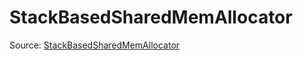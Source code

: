 # StackBasedSharedMemAllocator

Source: [StackBasedSharedMemAllocator](../../csrc/device_lower/pass/alias_memory.cpp#L1689)

